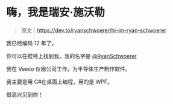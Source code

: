 # 嗨，我是瑞安·施沃勒

> 原文：<https://dev.to/ryanschwoerer/hi-im-ryan-schwoerer>

我已经编码 12 年了。

你可以在推特上找到我，我的名字是 [@RyanSchwoerer](https://twitter.com/RyanSchwoerer)

我在 Veeco 仪器公司工作，为半导体生产制作软件。

我主要是用 C#在桌面上编程，用的是 WPF。

很高兴见到你！